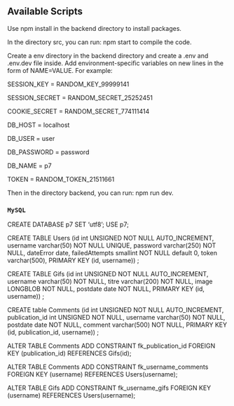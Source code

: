 ## Available Scripts
Use npm install in the backend directory to install packages.

In the directory src, you can run: npm start to compile the code.

Create a env directory in the backend directory and create a .env and .env.dev file inside.
Add environment-specific variables on new lines in the form of NAME=VALUE. For example:

SESSION_KEY = RANDOM_KEY_99999141

SESSION_SECRET = RANDOM_SECRET_25252451

COOKIE_SECRET = RANDOM_SECRET_774111414

DB_HOST = localhost

DB_USER = user

DB_PASSWORD = password

DB_NAME = p7

TOKEN = RANDOM_TOKEN_21511661

Then in the directory backend, you can run: npm run dev.

### `MySQL`

CREATE DATABASE p7 SET ‘utf8’;
USE p7;

CREATE TABLE Users (id int UNSIGNED NOT NULL AUTO_INCREMENT, username varchar(50) NOT NULL UNIQUE, password varchar(250) NOT NULL, dateError date, failedAttempts smallint NOT NULL default 0, token varchar(500), PRIMARY KEY (id, username)) ;


CREATE TABLE Gifs (id int UNSIGNED NOT NULL AUTO_INCREMENT, username varchar(50) NOT NULL, titre varchar(200) NOT NULL, image LONGBLOB NOT NULL, postdate date NOT NULL, PRIMARY KEY (id, username)) ;

CREATE table Comments (id int UNSIGNED NOT NULL AUTO_INCREMENT, publication_id int UNSIGNED NOT NULL, username varchar(50) NOT NULL, postdate date NOT NULL, comment varchar(500) NOT NULL, PRIMARY KEY (id, publication_id, username)) ;

ALTER TABLE Comments ADD CONSTRAINT fk_publication_id FOREIGN KEY (publication_id) REFERENCES Gifs(id);

ALTER TABLE Comments ADD CONSTRAINT fk_username_comments FOREIGN KEY (username) REFERENCES Users(username);

ALTER TABLE Gifs ADD CONSTRAINT fk_username_gifs FOREIGN KEY (username) REFERENCES Users(username);

